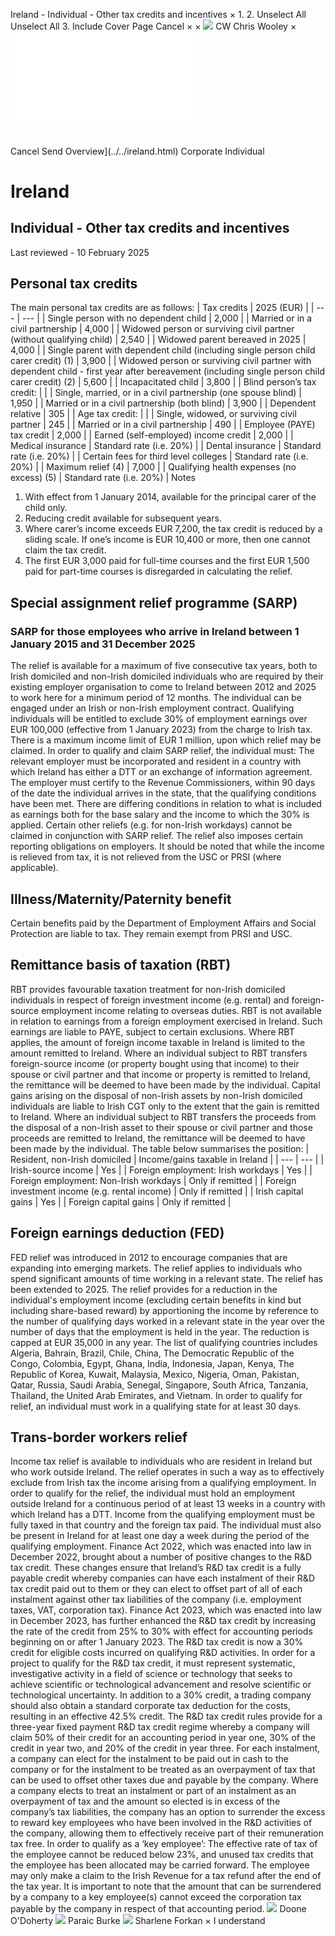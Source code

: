 Ireland - Individual - Other tax credits and incentives
×
1.
2.
Unselect All
Unselect All
3.
Include Cover Page
Cancel
×
×
![](../../-/media/world-wide-tax-summaries/attachments/global---chris-wooley.ashx%3Frev=ac5e5f3223b34096b1afc2a6009c7320&revision=ac5e5f32-23b3-4096-b1af-c2a6009c7320&hash=859B7ADC84DC2CBEC9760E9E6EE7DE6D0A8BFCDF)
CW
Chris Wooley
×
![](other-tax-credits-and-incentives.html)
######
Cancel
Send
Overview](../../ireland.html)
Corporate
Individual
# Ireland
## Individual - Other tax credits and incentives
Last reviewed - 10 February 2025
## Personal tax credits
The main personal tax credits are as follows:
| Tax credits | 2025 (EUR) |
| --- | --- |
| Single person with no dependent child | 2,000 |
| Married or in a civil partnership | 4,000 |
| Widowed person or surviving civil partner (without qualifying child) | 2,540 |
| Widowed parent bereaved in 2025 | 4,000 |
| Single parent with dependent child (including single person child carer credit) (1) | 3,900 |
| Widowed person or surviving civil partner with dependent child - first year after bereavement (including single person child carer credit) (2) | 5,600 |
| Incapacitated child | 3,800 |
| Blind person’s tax credit: |  |
| Single, married, or in a civil partnership (one spouse blind) | 1,950 |
| Married or in a civil partnership (both blind) | 3,900 |
| Dependent relative | 305 |
| Age tax credit: |  |
| Single, widowed, or surviving civil partner | 245 |
| Married or in a civil partnership | 490 |
| Employee (PAYE) tax credit | 2,000 |
| Earned (self-employed) income credit | 2,000 |
| Medical insurance | Standard rate (i.e. 20%) |
| Dental insurance | Standard rate (i.e. 20%) |
| Certain fees for third level colleges | Standard rate (i.e. 20%) |
| Maximum relief (4) | 7,000 |
| Qualifying health expenses (no excess) (5) | Standard rate (i.e. 20%) |
Notes
1. With effect from 1 January 2014, available for the principal carer of the child only.
2. Reducing credit available for subsequent years.
3. Where carer’s income exceeds EUR 7,200, the tax credit is reduced by a sliding scale. If one’s income is EUR 10,400 or more, then one cannot claim the tax credit.
4. The first EUR 3,000 paid for full-time courses and the first EUR 1,500 paid for part-time courses is disregarded in calculating the relief.
## Special assignment relief programme (SARP)
### SARP for those employees who arrive in Ireland between 1 January 2015 and 31 December 2025
The relief is available for a maximum of five consecutive tax years, both to Irish domiciled and non-Irish domiciled individuals who are required by their existing employer organisation to come to Ireland between 2012 and 2025 to work here for a minimum period of 12 months. The individual can be engaged under an Irish or non-Irish employment contract.
Qualifying individuals will be entitled to exclude 30% of employment earnings over EUR 100,000 (effective from 1 January 2023) from the charge to Irish tax. There is a maximum income limit of EUR 1 million, upon which relief may be claimed.
In order to qualify and claim SARP relief, the individual must:
The relevant employer must be incorporated and resident in a country with which Ireland has either a DTT or an exchange of information agreement. The employer must certify to the Revenue Commissioners, within 90 days of the date the individual arrives in the state, that the qualifying conditions have been met.
There are differing conditions in relation to what is included as earnings both for the base salary and the income to which the 30% is applied. Certain other reliefs (e.g. for non-Irish workdays) cannot be claimed in conjunction with SARP relief. The relief also imposes certain reporting obligations on employers.
It should be noted that while the income is relieved from tax, it is not relieved from the USC or PRSI (where applicable).
## Illness/Maternity/Paternity benefit
Certain benefits paid by the Department of Employment Affairs and Social Protection are liable to tax. They remain exempt from PRSI and USC.
## Remittance basis of taxation (RBT)
RBT provides favourable taxation treatment for non-Irish domiciled individuals in respect of foreign investment income (e.g. rental) and foreign-source employment income relating to overseas duties. RBT is not available in relation to earnings from a foreign employment exercised in Ireland. Such earnings are liable to PAYE, subject to certain exclusions. Where RBT applies, the amount of foreign income taxable in Ireland is limited to the amount remitted to Ireland. Where an individual subject to RBT transfers foreign-source income (or property bought using that income) to their spouse or civil partner and that income or property is remitted to Ireland, the remittance will be deemed to have been made by the individual.
Capital gains arising on the disposal of non-Irish assets by non-Irish domiciled individuals are liable to Irish CGT only to the extent that the gain is remitted to Ireland.
Where an individual subject to RBT transfers the proceeds from the disposal of a non-Irish asset to their spouse or civil partner and those proceeds are remitted to Ireland, the remittance will be deemed to have been made by the individual. The table below summarises the position:
| Resident, non-Irish domiciled | Income/gains taxable in Ireland |
| --- | --- |
| Irish-source income | Yes |
| Foreign employment: Irish workdays | Yes |
| Foreign employment: Non-Irish workdays | Only if remitted |
| Foreign investment income (e.g. rental income) | Only if remitted |
| Irish capital gains | Yes |
| Foreign capital gains | Only if remitted |
## Foreign earnings deduction (FED)
FED relief was introduced in 2012 to encourage companies that are expanding into emerging markets. The relief applies to individuals who spend significant amounts of time working in a relevant state. The relief has been extended to 2025.
The relief provides for a reduction in the individual's employment income (excluding certain benefits in kind but including share-based reward) by apportioning the income by reference to the number of qualifying days worked in a relevant state in the year over the number of days that the employment is held in the year. The reduction is capped at EUR 35,000 in any year.
The list of qualifying countries includes Algeria, Bahrain, Brazil, Chile, China, The Democratic Republic of the Congo, Colombia, Egypt, Ghana, India, Indonesia, Japan, Kenya, The Republic of Korea, Kuwait, Malaysia, Mexico, Nigeria, Oman, Pakistan, Qatar, Russia, Saudi Arabia, Senegal, Singapore, South Africa, Tanzania, Thailand, the United Arab Emirates, and Vietnam. In order to qualify for relief, an individual must work in a qualifying state for at least 30 days.
## Trans-border workers relief
Income tax relief is available to individuals who are resident in Ireland but who work outside Ireland. The relief operates in such a way as to effectively exclude from Irish tax the income arising from a qualifying employment. In order to qualify for the relief, the individual must hold an employment outside Ireland for a continuous period of at least 13 weeks in a country with which Ireland has a DTT. Income from the qualifying employment must be fully taxed in that country and the foreign tax paid. The individual must also be present in Ireland for at least one day a week during the period of the qualifying employment.
Finance Act 2022, which was enacted into law in December 2022, brought about a number of positive changes to the R&D tax credit. These changes ensure that Ireland’s R&D tax credit is a fully payable credit whereby companies can have each instalment of their R&D tax credit paid out to them or they can elect to offset part of all of each instalment against other tax liabilities of the company (i.e. employment taxes, VAT, corporation tax). Finance Act 2023, which was enacted into law in December 2023, has further enhanced the R&D tax credit by increasing the rate of the credit from 25% to 30% with effect for accounting periods beginning on or after 1 January 2023.
The R&D tax credit is now a 30% credit for eligible costs incurred on qualifying R&D activities. In order for a project to qualify for the R&D tax credit, it must represent systematic, investigative activity in a field of science or technology that seeks to achieve scientific or technological advancement and resolve scientific or technological uncertainty. In addition to a 30% credit, a trading company should also obtain a standard corporate tax deduction for the costs, resulting in an effective 42.5% credit.
The R&D tax credit rules provide for a three-year fixed payment R&D tax credit regime whereby a company will claim 50% of their credit for an accounting period in year one, 30% of the credit in year two, and 20% of the credit in year three. For each instalment, a company can elect for the instalment to be paid out in cash to the company or for the instalment to be treated as an overpayment of tax that can be used to offset other taxes due and payable by the company.
Where a company elects to treat an instalment or part of an instalment as an overpayment of tax and the amount so elected is in excess of the company’s tax liabilities, the company has an option to surrender the excess to reward key employees who have been involved in the R&D activities of the company, allowing them to effectively receive part of their remuneration tax free. In order to qualify as a ‘key employee’:
The effective rate of tax of the employee cannot be reduced below 23%, and unused tax credits that the employee has been allocated may be carried forward. The employee may only make a claim to the Irish Revenue for a tax refund after the end of the tax year. It is important to note that the amount that can be surrendered by a company to a key employee(s) cannot exceed the corporation tax payable by the company in respect of that accounting period.
![](../../-/media/world-wide-tax-summaries/irelanddoone-odohertyireland--doone-odohertyjpg20220503103850985.ashx%3Frev=e51d2973a84b47b9894d0f29a453b511&revision=e51d2973-a84b-47b9-894d-0f29a453b511&hash=BD0A034CA76BFFCC5DCDF9806CB52B3859630D1F)
Doone O'Doherty
![](../../-/media/world-wide-tax-summaries/irelandparaic-burkeireland--paraic-burkejpg20230719141757562.ashx%3Frev=a6244bd4200b4dd38965d3075742250d&revision=a6244bd4-200b-4dd3-8965-d3075742250d&hash=8B2BA3AE3A82DA0083AD73415898FFCF15FFEB1E)
Paraic Burke
![](../../-/media/world-wide-tax-summaries/irelandsharlene-forkanireland--sharlene-forkanjpg20250129143454178.ashx%3Frev=1ac6cb65c27948e5ac527866abe22d96&revision=1ac6cb65-c279-48e5-ac52-7866abe22d96&hash=67FD2B1D55721000E4EF01D2F7F991F0CA48B5F1)
Sharlene Forkan
×
I understand
